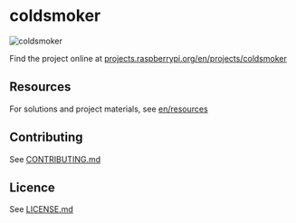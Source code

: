 # coldsmoker

![coldsmoker](/en/images/banner.png)

Find the project online at [projects.raspberrypi.org/en/projects/coldsmoker](https://projects.raspberrypi.org/en/projects/coldsmoker)

## Resources
For solutions and project materials, see [en/resources](https://github.com/raspberrypilearning/coldsmoker/tree/master/en/resources)

## Contributing
See [CONTRIBUTING.md](CONTRIBUTING.md)

## Licence
 See [LICENSE.md](LICENSE.md)